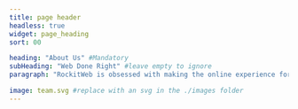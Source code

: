 ```yaml
---
title: page header
headless: true
widget: page_heading
sort: 00

heading: "About Us" #Mandatory
subHeading: "Web Done Right" #leave empty to ignore
paragraph: "RockitWeb is obsessed with making the online experience for you and your clients Fast.Secure.Responsive.Awesome." #leave empty to ignore

image: team.svg #replace with an svg in the ./images folder
---
```

